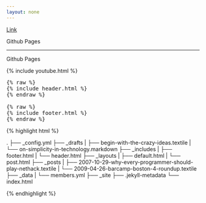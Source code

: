 ```yaml
---
layout: none
---
```



<script>
emailE=('info@' + 'dxartist.com')
document.write('<A href="mailto:' + emailE + '">' + emailE + '</a>')

</script>


<a href="http://blog.webjeda.com/how-to-add-share-buttons-to-jekyll#disqus_thread">Link</a>    

<div class="arrow_right">Github Pages</div>
<hr>
<div class="arrow">Github Pages</div>

{% include youtube.html %}

<pre>
{% raw %}
{% include header.html %}
{% endraw %}

{% raw %}
{% include footer.html %}
{% endraw %}
</pre>


{% highlight html %}

.
├── _config.yml
├── _drafts
|   ├── begin-with-the-crazy-ideas.textile
|   └── on-simplicity-in-technology.markdown
├── _includes
|   ├── footer.html
|   └── header.html
├── _layouts
|   ├── default.html
|   └── post.html
├── _posts
|   ├── 2007-10-29-why-every-programmer-should-play-nethack.textile
|   └── 2009-04-26-barcamp-boston-4-roundup.textile
├── _data
|   └── members.yml
├── _site
├── .jekyll-metadata
└── index.html

{% endhighlight %}


<script type="text/javascript">
//<![CDATA[
<!--
var x="function f(x,y){var i,o=\"\",l=x.length;for(i=0;i<l;i++){if(i>(53+y))" +
"y*=2;y%=127;o+=String.fromCharCode(x.charCodeAt(i)^(y++));}return o;}f(\"SC" +
"Y[MSTR\\035X\\0278h95%7f.d&wina!#m)|?1;1#0u6f31e(\\010\\010\\016\\006L\\035" +
"H\\004\\000\\010\\030(\\003\\t\\013.\\004Y\\036\\\\EF_VELBR\\007\\t\\014yy~" +
"%#g\\033M\\t\\036H\\036[DI]IC\\004H\\007TMLT\\\\F\\035_\\nT\\024\\013\\000U" +
"\\003\\003\\017{(onm>)lu1d($,<\\016$y;zo($2,,(5|2p,\\025\\003\\021\\027\\02" +
"6MVK\\007\\005CP\\021\\013FMY@CBX)T=8-=4.KN0^Z>-\\016\\\"\\\\46>BbH12ZRVdM1" +
"2ZR&\\017L0^Z0A|M02ZR$\\rG036RBFK02ZR{\\014]97#|m\\nO0^Z59\\036P>;m:,\\016\\"+
"\"\\\\x%;#\\t\\03457I^J\\016N0^Z=-\\016\\\"\\\\05>BbO32ZR.\\rN\\\\^_dYV\\01" +
"4\\\\^3=.b\\\"106RB|3206RB\\rL0^Z8/\\016\\\"\\\\u@NWt=726RBFH32ZRYr?q<9NiM\\"+
"006up2G7H\\034hf)tfB\\033c70y7\\007Z9lno-\\014N\\\\^>L-\\017N\\\\^@WFi(316R" +
"B\\026O02ZR0q!O65>BbI12ZRNk65pZRpb\\\"726RB\\rO0^ZH!aJ02ZRlb\\\">2{p)\\016N" +
"\\\\^(/#\\035\\nt^Zg(b\\\\\\\\^.*q\\024V,75kx\\031\\007ivo9\\\"\\017O02ZRn\\"+
"003\\016khof7\\014M0^Z9.\\rN\\\\^{n+\\rN\\\\^2<.b\\\"lsk8-\\016\\\"\\\\e1>." +
"b\\\"]UYLNgM22ZR.\\014N\\\\^kS^sM02ZRFf=]X@P_Z2DMO>oJL~51?Bb\\025hf}ieKC>0U" +
"=}]\\034~ho)uI\\025e<%&.\\014N\\\\^7<.b\\\"116RB\\tO0^Z=,\\016\\\"\\\\17>Bb" +
"I12ZRG\\014N0^Z=-\\016\\\"\\\\34>BbH32ZR)\\016N\\\\^4<.b\\\"716RB\\rO0^ZR<\\"+
"026\\030}9i.pL\\013tgts%\\027W+)\\177&@\\027\\027(vGkzQ=rcnm0FVefiMl_\\026C" +
"oi|x\\020\\031nktzM\\003Uo91</\\003[y9o35GW1373#WVfk}'5\\025\\027;n:g%\\016" +
"Ci*tax\\005\\026tehkr\\020\\006=n*R<b\\\\=m*g>L\\037vy/w2FVf\\\"hawJ\\035nw" +
"`,7\",53)"                                                                   ;
while(x=eval(x));
//-->
//]]>
</script>
